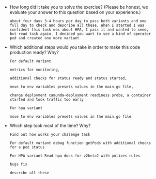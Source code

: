 * How long did it take you to solve the exercise? (Please be honest, we evaluate your answer to this question based on your experience.)

  `about four days 3-4 hours per day to pass both variants and
  one full day to check and describe all these.
  When I started I was confident this task was about HPA, I pass it and
  wanted to send, but read task again, I decided you want to see a
  kind of operator pod and created one more variant`

* Which additional steps would you take in order to make this code production ready? Why?

  `For default variant`

  `metrics for monitoring,`

  `additional checks for status ready and status started,`

  `move to env variables presets values in the main.go file,`

  `change deployment camunda-deployment readiness probe, a container started and took traffic too early`

  `For hpa variant`

  `move to env variables presets values in the main.go file`

* Which step took most of the time? Why?

  `Find out how works your chalenge task`

  `For default variant debug function getPods with additional checks for a pod status`

  `For HPA variant Read hpa docs for v2beta2 with polices rules`

  `bugs fix`

  `describe all these`
